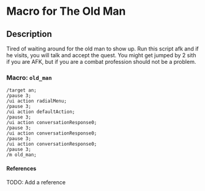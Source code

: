 # Macro for The Old Man

## Description

Tired of waiting around for the old man to show up. Run this script afk and if he visits, you will talk and accept the quest. You might get jumped by 2 sith if you are AFK, but if you are a combat profession should not be a problem.

### Macro: `old_man`

``` tswg
/target an;
/pause 3;
/ui action radialMenu;
/pause 3;
/ui action defaultAction;
/pause 3;
/ui action conversationResponse0;
/pause 3;
/ui action conversationResponse0;
/pause 3;
/ui action conversationResponse0;
/pause 3;
/m old_man;
```

#### References

TODO: Add a reference
